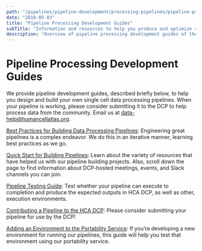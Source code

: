 ```yaml
---
path: "/pipelines/pipeline-development/processing-pipelines/pipeline-processing-development-guides"
date: "2018-05-03"
title: "Pipeline Processing Development Guides"
subTitle: "Information and resources to help you produce and optimize single cell data processing pipelines."
description: "Overview of pipeline processing development guides of the HCA DCP."
---
```


# Pipeline Processing Development Guides

We provide pipeline development guides, described briefly below, to help you design and build your own single cell data processing pipelines. When your pipeline is working, please consider submitting it to the DCP to help process data from the community. Email us at [data-help@humancellatlas.org](mailto:data-help@humancellatlas.org).

[Best Practices for Building Data Processing Pipelines](/pipelines/pipeline-best-practices): Engineering great pipelines is a complex endeavor. We do this in an iterative manner, learning best practices as we go.

[Quick Start for Building Pipelines](/pipelines/building-pipelines): Learn about the variety of resources that have helped us with our pipeline building projects. Also, scroll down the page to find information about DCP-hosted meetings, events, and Slack channels you can join.

[Pipeline Testing Guide](/pipelines/testing-pipelines): Test whether your pipeline can execute to completion and produce the expected outputs in HCA DCP, as well as other, execution environments.

[Contributing a Pipeline to the HCA DCP](/contribute/analysis-pipelines): Please consider submitting your pipeline for use by the DCP!

[Adding an Environment to the Portability Service](/pipelines/portability-service-environments): If you’re developing a new environment for running our pipelines, this guide will help you test that environment using our portability service.
